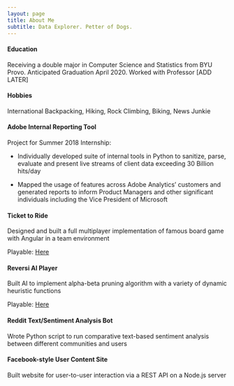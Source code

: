 ```yaml
---
layout: page
title: About Me
subtitle: Data Explorer. Petter of Dogs.
---
```


#### Education

Receiving a double major in Computer Science and Statistics from BYU Provo.
Anticipated Graduation April 2020. Worked with Professor [ADD LATER]

#### Hobbies

International Backpacking, Hiking, Rock Climbing, Biking, News Junkie 

#### Adobe Internal Reporting Tool

Project for Summer 2018 Internship:

- Individually developed suite of internal tools in Python to sanitize, parse, evaluate and present live streams of
client data exceeding 30 Billion hits/day

- Mapped the usage of features across Adobe Analytics’ customers and generated reports to inform Product
Managers and other significant individuals including the Vice President of Microsoft

#### Ticket to Ride

Designed and built a full multiplayer implementation of famous board game with Angular in a team environment

Playable: [Here](https://github.com/Blunderproof/340Project) 
#### Reversi AI Player

Built AI to implement alpha-beta pruning algorithm with a variety of dynamic heuristic functions

Playable: [Here](https://github.com/Blunderproof/Reversi-AI) 

#### Reddit Text/Sentiment Analysis Bot

Wrote Python script to run comparative text-based sentiment analysis between different communities and users

#### Facebook-style User Content Site

Built website for user-to-user interaction via a REST API on a Node.js server